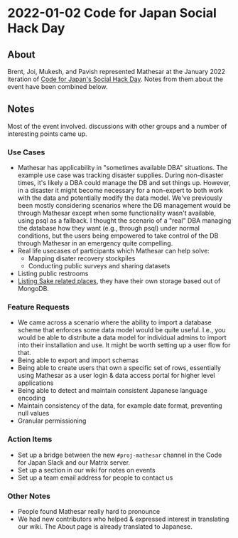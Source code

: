 # 2022-01-02 Code for Japan Social Hack Day

## About

Brent, Joi, Mukesh, and Pavish represented Mathesar at the January 2022 iteration of [Code for Japan's Social Hack Day](https://hackday.code4japan.org/). Notes from them about the event have been combined below.

## Notes
Most of the event involved. discussions with other groups and a number of interesting points came up.

### Use Cases
- Mathesar has applicability in "sometimes available DBA" situations. The example use case was tracking disaster supplies. During non-disaster times, it's likely a DBA could manage the DB and set things up. However, in a disaster it might become necessary for a non-expert to both work with the data and potentially modify the data model. We've previously been mostly considering scenarios where the DB management would be through Mathesar except when some functionality wasn't available, using psql as a fallback. I thought the scenario of a "real" DBA managing the database how they want (e.g., through psql) under normal conditions, but the users being empowered to take control of the DB through Mathesar in an emergency quite compelling.
- Real life usecases of participants which Mathesar can help solve:
    - Mapping disater recovery stockpiles
    - Conducting public surveys and sharing datasets
- Listing public restrooms
- [Listing Sake related places](https://github.com/Code-for-SAKE/Sakepedia-Nuxt), they have their own storage based out of MongoDB.

### Feature Requests
- We came across a scenario where the ability to import a database scheme that enforces some data model would be quite useful. I.e., you would be able to distribute a data model for individual admins to import into their installation and use. It might be worth setting up a user flow for that.
- Being able to export and import schemas
- Being able to create users that own a specific set of rows, essentially using Mathesar as a user login & data access portal for higher level applications
- Being able to detect and maintain consistent Japanese language encoding
- Maintain consistency of the data, for example date format, preventing null values
- Granular permissioning

### Action Items
- Set up a bridge between the new `#proj-mathesar` channel in the Code for Japan Slack and our Matrix server.
- Set up a section in our wiki for notes on events
- Set up a team email address for people to contact us

### Other Notes
- People found Mathesar really hard to pronounce
- We had new contributors who helped & expressed interest in translating our wiki. The About page is already translated to Japanese.
